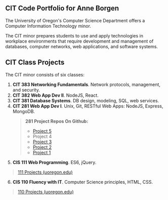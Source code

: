 
<h2>CIT Code Portfolio for Anne Borgen</h2>
The University of Oregon's Computer Science Department offers a Computer Information Technology minor.

The CIT minor prepares students to use and apply technologies in workplace environments that require development and management of databases, computer networks, web applications, and software systems.

<h2>CIT Class Projects</h2>
The CIT minor consists of six classes:

<ol>
  <li><b>CIT 383 Networking Fundamentals</b>. Network protocols, management, and security.
    </li>
  <li><b>CIT 382 Web App Dev II</b>. NodeJS, React.</li>
  <li><b>CIT 381 Database Systems</b>. DB design, modeling, SQL, web services.</li>
  <li><b>CIT 281 Web App Dev I</b>. Unix, Git, RESTful Web Apps: NodeJS, Express, MongoDB.
  <blockquote>
   <b>281 Project Repos On Github:</b>
  <ul>
     <li>
       <a href="https://uo-cit.github.io/project-5-annieborgen/">Project 5</a>
     </li>
     <li>Project 4</li>
     <li><a href="https://annieborgen.github.io/project-3/">Project 3</a>
     </li>
     <li>
       <a href="https://annieborgen.github.io/project-2/">Project 2</a>
     </li>
     <li>
       <a href="https://annieborgen.github.io/project-1/">Project 1</a>
     </li>
     </ul>
  </blockquote>
</ol>

5. <b>CIS 111 Web Programming</a></b>. ES6, jQuery.
<blockquote>
  <a href="https://pages.uoregon.edu/aborgen/111/"> 111 Projects (uoregon.edu)</a>
</blockquote>

6. <b>CIS 110 Fluency with IT</b>. Computer Science principles, HTML, CSS.
<blockquote>
  <a href="https://pages.uoregon.edu/aborgen/110/"> 110 Projects (uoregon.edu)</a>
</blockquote>
